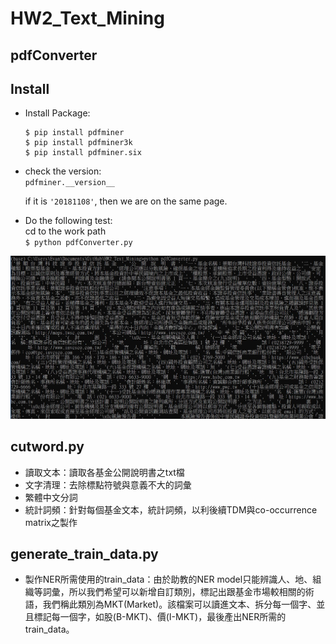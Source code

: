 # HW2_Text_Mining


## pdfConverter

Install
--------------
 * Install Package:
    ```
    $ pip install pdfminer     
    $ pip install pdfminer3k     
    $ pip install pdfminer.six     
    ```
 * check the version:    
     `pdfminer.__version__ `
     
   if it is `'20181108'`, then we are on the same page. 
   
  * Do the following test:     
     cd to the work path     
    `$ python pdfConverter.py` 
    
  ![alt text](https://github.com/A2Zntu/HW2_Text_Mining/blob/master/picture/Pdf2txtSample.JPG "Logo Title Text 1")
   

## cutword.py
* 讀取文本：讀取各基金公開說明書之txt檔
* 文字清理：去除標點符號與意義不大的詞彙
* 繁體中文分詞 
* 統計詞頻：針對每個基金文本，統計詞頻，以利後續TDM與co-occurrence matrix之製作

## generate_train_data.py
* 製作NER所需使用的train_data：由於助教的NER model只能辨識人、地、組織等詞彙，所以我們希望可以新增自訂類別，標記出跟基金市場較相關的術語，我們稱此類別為MKT(Market)。該檔案可以讀進文本、拆分每一個字、並且標記每一個字，如股(B-MKT)、價(I-MKT)，最後產出NER所需的train_data。
